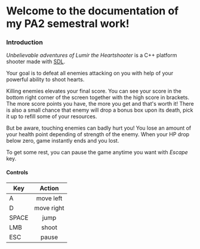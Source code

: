# Welcome to the documentation of my PA2 semestral work!

### Introduction
_Unbelievable adventures of Lumír the Heartshooter_ is a C++ platform shooter made with [SDL](https://www.libsdl.org/).

Your goal is to defeat all enemies attacking on you with help of your powerful ability to shoot hearts.

Killing enemies elevates your final score. You can see your score in the bottom right corner of the screen together with the high score in brackets. The more score points you have, the more you get and that's worth it!
There is also a small chance that enemy will drop a bonus box upon its death, pick it up to refill some of your resources.

But be aware, touching enemies can badly hurt you! You lose an amount of your health point depending of strength of the enemy.
When your HP drop below zero, game instantly ends and you lost.

To get some rest, you can pause the game anytime you want with _Escape_ key.

#### Controls
| Key           | Action        |
| ------------- |:-------------:|
| A             | move left     |
| D             | move right    |
| SPACE         | jump          |
| LMB           | shoot         |
| ESC           | pause         |
